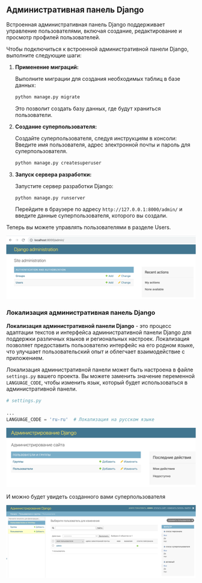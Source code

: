 ## Административная панель Django

Встроенная административная панель Django поддерживает управление пользователями, включая создание, редактирование и просмотр профилей пользователей.

Чтобы подключиться к встроенной административной панели Django, выполните следующие шаги:

1. **Применение миграций:**
    
    Выполните миграции для создания необходимых таблиц в базе данных:
    
    ```bash
    python manage.py migrate
    
    ```
    
    Это позволит создать базу данных, где будут храниться пользователи. 
    
2. **Создание суперпользователя:**
    
    Создайте суперпользователя, следуя инструкциям в консоли:
    Введите имя пользователя, адрес электронной почты и пароль для суперпользователя.
    
    ```bash
    python manage.py createsuperuser
    
    ```
    
3. **Запуск сервера разработки:**
    
    Запустите сервер разработки Django:
    
    ```bash
    python manage.py runserver
    
    ```
    
    Перейдите в браузере по адресу `http://127.0.0.1:8000/admin/` и введите данные суперпользователя, которого вы создали.
    

Теперь вы можете управлять пользователями в разделе Users.

![img.png](img.png)

### Локализация административная панель Django

**Локализация административной панели Django** - это процесс адаптации текстов и интерфейса административной панели Django для поддержки различных языков и региональных настроек. Локализация позволяет предоставить пользователю интерфейс на его родном языке, что улучшает пользовательский опыт и облегчает взаимодействие с приложением.

Локализация административной панели может быть настроена в файле `settings.py` вашего проекта. Вы можете заменить значение переменной `LANGUAGE_CODE`, чтобы изменить язык, который будет использоваться в административной панели. 

```python
# settings.py

...
LANGUAGE_CODE = 'ru-ru'  # Локализация на русском языке
```

![img_1.png](img_1.png)

И можно будет увидеть созданного вами суперпользователя

![img_2.png](img_2.png)
